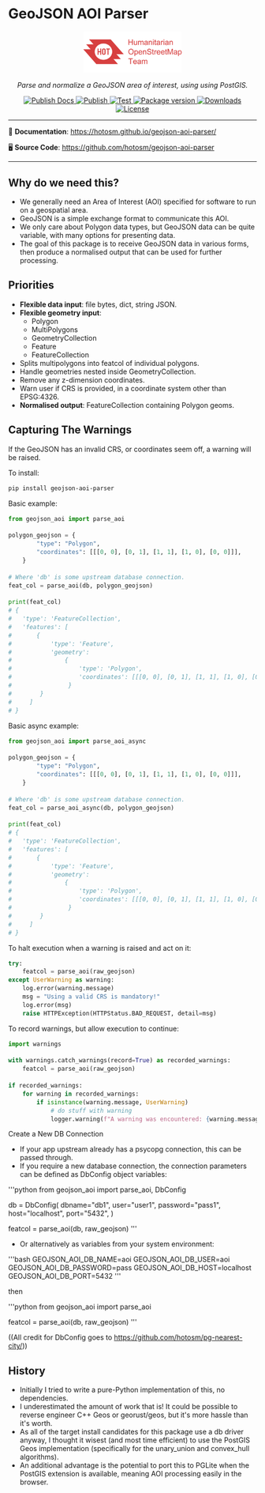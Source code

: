 # GeoJSON AOI Parser

<!-- markdownlint-disable -->
<p align="center">
  <img src="https://raw.githubusercontent.com/hotosm/geojson-aoi-parser/refs/heads/main/docs/images/hot_logo.png" style="width: 200px;" alt="HOT"></a>
</p>
<p align="center">
  <em>Parse and normalize a GeoJSON area of interest, using using PostGIS.</em>
</p>
<p align="center">
  <a href="https://github.com/hotosm/geojson-aoi-parser/actions/workflows/docs.yml" target="_blank">
      <img src="https://github.com/hotosm/geojson-aoi-parser/actions/workflows/docs.yml/badge.svg" alt="Publish Docs">
  </a>
  <a href="https://github.com/hotosm/geojson-aoi-parser/actions/workflows/publish.yml" target="_blank">
      <img src="https://github.com/hotosm/geojson-aoi-parser/actions/workflows/publish.yml/badge.svg" alt="Publish">
  </a>
  <a href="https://github.com/hotosm/geojson-aoi-parser/actions/workflows/pytest.yml" target="_blank">
      <img src="https://github.com/hotosm/geojson-aoi-parser/actions/workflows/pytest.yml/badge.svg?branch=main" alt="Test">
  </a>
  <a href="https://pypi.org/project/geojson-aoi-parser" target="_blank">
      <img src="https://img.shields.io/pypi/v/geojson-aoi-parser?color=%2334D058&label=pypi%20package" alt="Package version">
  </a>
  <a href="https://pypistats.org/packages/geojson-aoi-parser" target="_blank">
      <img src="https://img.shields.io/pypi/dm/geojson-aoi-parser.svg" alt="Downloads">
  </a>
  <a href="https://github.com/hotosm/geojson-aoi-parser/blob/main/LICENSE.md" target="_blank">
      <img src="https://img.shields.io/github/license/hotosm/geojson-aoi-parser.svg" alt="License">
  </a>
</p>

---

📖 **Documentation**: <a href="https://hotosm.github.io/geojson-aoi-parser/" target="_blank">https://hotosm.github.io/geojson-aoi-parser/</a>

🖥️ **Source Code**: <a href="https://github.com/hotosm/geojson-aoi-parser" target="_blank">https://github.com/hotosm/geojson-aoi-parser</a>

---

<!-- markdownlint-enable -->

## Why do we need this?

- We generally need an Area of Interest (AOI) specified for software to run
  on a geospatial area.
- GeoJSON is a simple exchange format to communicate this AOI.
- We only care about Polygon data types, but GeoJSON data can be quite variable,
  with many options for presenting data.
- The goal of this package is to receive GeoJSON data in various forms, then
  produce a normalised output that can be used for further processing.

## Priorities

- **Flexible data input**: file bytes, dict, string JSON.
- **Flexible geometry input**:
  - Polygon
  - MultiPolygons
  - GeometryCollection
  - Feature
  - FeatureCollection
- Splits multipolygons into featcol of individual polygons.
- Handle geometries nested inside GeometryCollection.
- Remove any z-dimension coordinates.
- Warn user if CRS is provided, in a coordinate system other than EPSG:4326.
- **Normalised output**: FeatureCollection containing Polygon geoms.

## Capturing The Warnings

If the GeoJSON has an invalid CRS, or coordinates seem off, a warning
will be raised.

To install:

```bash
pip install geojson-aoi-parser
```

Basic example:

```python
from geojson_aoi import parse_aoi

polygon_geojson = {
        "type": "Polygon",
        "coordinates": [[[0, 0], [0, 1], [1, 1], [1, 0], [0, 0]]],
    }

# Where 'db' is some upstream database connection.
feat_col = parse_aoi(db, polygon_geojson)

print(feat_col)
# {
#   'type': 'FeatureCollection',
#   'features': [
#       {
#           'type': 'Feature', 
#           'geometry': 
#               {
#                   'type': 'Polygon', 
#                   'coordinates': [[[0, 0], [0, 1], [1, 1], [1, 0], [0, 0]]]
#                }
#        }
#     ]
# }
```

Basic async example:

```python
from geojson_aoi import parse_aoi_async

polygon_geojson = {
        "type": "Polygon",
        "coordinates": [[[0, 0], [0, 1], [1, 1], [1, 0], [0, 0]]],
    }

# Where 'db' is some upstream database connection.
feat_col = parse_aoi_async(db, polygon_geojson)

print(feat_col)
# {
#   'type': 'FeatureCollection',
#   'features': [
#       {
#           'type': 'Feature', 
#           'geometry': 
#               {
#                   'type': 'Polygon', 
#                   'coordinates': [[[0, 0], [0, 1], [1, 1], [1, 0], [0, 0]]]
#                }
#        }
#     ]
# }
```

To halt execution when a warning is raised and act on it:

```python
try:
    featcol = parse_aoi(raw_geojson)
except UserWarning as warning:
    log.error(warning.message)
    msg = "Using a valid CRS is mandatory!"
    log.error(msg)
    raise HTTPException(HTTPStatus.BAD_REQUEST, detail=msg)
```

To record warnings, but allow execution to continue:

```python
import warnings

with warnings.catch_warnings(record=True) as recorded_warnings:
    featcol = parse_aoi(raw_geojson)

if recorded_warnings:
    for warning in recorded_warnings:
        if isinstance(warning.message, UserWarning)
            # do stuff with warning
            logger.warning(f"A warning was encountered: {warning.message}")
```

Create a New DB Connection

- If your app upstream already has a psycopg connection, this can be passed through.
- If you require a new database connection, the connection parameters can be
  defined as DbConfig object variables:

'''python
from geojson_aoi import parse_aoi, DbConfig

db = DbConfig(
    dbname="db1",
    user="user1",
    password="pass1",
    host="localhost",
    port="5432",
)

featcol = parse_aoi(db, raw_geojson)
'''

- Or alternatively as variables from your system environment:

'''bash
GEOJSON_AOI_DB_NAME=aoi
GEOJSON_AOI_DB_USER=aoi
GEOJSON_AOI_DB_PASSWORD=pass
GEOJSON_AOI_DB_HOST=localhost
GEOJSON_AOI_DB_PORT=5432
'''

then

'''python
from geojson_aoi import parse_aoi

featcol = parse_aoi(db, raw_geojson)
'''

((All credit for DbConfig goes to <https://github.com/hotosm/pg-nearest-city/>))

## History

- Initially I tried to write a pure-Python implementation of this, no dependencies.
- I underestimated the amount of work that is! It could be possible to reverse
  engineer C++ Geos or georust/geos, but it's more hassle than it's worth.
- As all of the target install candidates for this package use a db driver
  anyway, I thought it wisest (and most time efficient) to use the PostGIS
  Geos implementation (specifically for the unary_union and convex_hull
  algorithms).
- An additional advantage is the potential to port this to PGLite when the
  PostGIS extension is available, meaning AOI processing easily in the browser.
